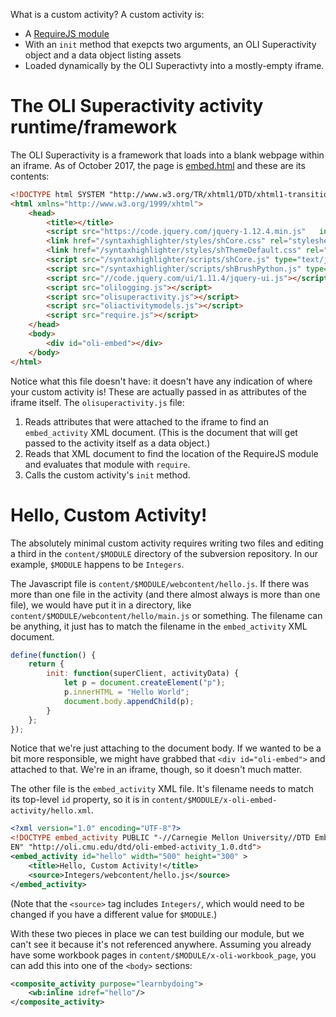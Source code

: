 What is a custom activity? A custom activity is:

 * A [RequireJS module](http://requirejs.org/)
 * With an `init` method that exepcts two arguments, an OLI Superactivity object and a data object listing
   assets
 * Loaded dynamically by the OLI Superactivty into a mostly-empty iframe.

The OLI Superactivity activity runtime/framework
=================================================

The OLI Superactivity is a framework that loads into a blank webpage within an iframe. As of October 2017, the
page is [embed.html](https://dev-02.oli.cmu.edu/superactivity/embed/embed.html) and these are its contents:

```html
<!DOCTYPE html SYSTEM "http://www.w3.org/TR/xhtml1/DTD/xhtml1-transitional.dtd">
<html xmlns="http://www.w3.org/1999/xhtml">
    <head>
        <title></title>
        <script src="https://code.jquery.com/jquery-1.12.4.min.js"   integrity="sha256-ZosEbRLbNQzLpnKIkEdrPv7lOy9C27hHQ+Xp8a4MxAQ="   crossorigin="anonymous"></script>
        <link href="/syntaxhighlighter/styles/shCore.css" rel="stylesheet" type="text/css" />
        <link href="/syntaxhighlighter/styles/shThemeDefault.css" rel="stylesheet" type="text/css" />
        <script src="/syntaxhighlighter/scripts/shCore.js" type="text/javascript"></script>
        <script src="/syntaxhighlighter/scripts/shBrushPython.js" type="text/javascript"></script>
        <script src="//code.jquery.com/ui/1.11.4/jquery-ui.js"></script>
        <script src="olilogging.js"></script>
        <script src="olisuperactivity.js"></script>
        <script src="oliactivitymodels.js"></script>
        <script src="require.js"></script>
    </head>
    <body>
        <div id="oli-embed"></div>
    </body>
</html>
```

Notice what this file doesn't have: it doesn't have any indication of where your custom activity is! These are
actually passed in as attributes of the iframe itself. The `olisuperactivity.js` file:

 1. Reads attributes that were attached to the iframe to find an `embed_activity` XML document. (This is the
    document that will get passed to the activity itself as a data object.)
 2. Reads that XML document to find the location of the RequireJS module and evaluates that module with
   `require`.
 3. Calls the custom activity's `init` method.

Hello, Custom Activity!
=======================

The absolutely minimal custom activity requires writing two files and editing a third in the `content/$MODULE`
directory of the subversion repository. In our example, `$MODULE` happens to be `Integers`.

The Javascript file is `content/$MODULE/webcontent/hello.js`. If there was more than one file in the activity
(and there almost always is more than one file), we would have put it in a directory, like
`content/$MODULE/webcontent/hello/main.js` or something. The filename can be anything, it just has to match
the filename in the `embed_activity` XML document.

``` js
define(function() {
    return {
        init: function(superClient, activityData) {
            let p = document.createElement("p");
            p.innerHTML = "Hello World";
            document.body.appendChild(p);
        }
    };
});
```

Notice that we're just attaching to the document body. If we wanted to be a bit more responsible, we might
have grabbed that `<div id="oli-embed">` and attached to that. We're in an iframe, though, so it doesn't much
matter.

The other file is the `embed_activity` XML file. It's filename needs to match its top-level `id` property, so
it is in `content/$MODULE/x-oli-embed-activity/hello.xml`.

```xml
<?xml version="1.0" encoding="UTF-8"?>
<!DOCTYPE embed_activity PUBLIC "-//Carnegie Mellon University//DTD Embed 1.1//\
EN" "http://oli.cmu.edu/dtd/oli-embed-activity_1.0.dtd">
<embed_activity id="hello" width="500" height="300" >
    <title>Hello, Custom Activity!</title>
    <source>Integers/webcontent/hello.js</source>
</embed_activity>
```

(Note that the `<source>` tag includes `Integers/`, which would need to be changed if you have a different
value for `$MODULE`.)

With these two pieces in place we can test building our module, but we can't see it because it's not referenced anywhere. Assuming you already have some workbook pages in `content/$MODULE/x-oli-workbook_page`, you can
add this into one of the `<body>` sections:

``` xml
<composite_activity purpose="learnbydoing">
    <wb:inline idref="hello"/>
</composite_activity>
```